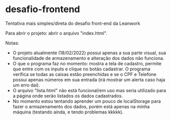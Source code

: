 # desafio-frontend
Tentativa mais simples/direta do desafio front-end da Leanwork

Para abrir o projeto: abrir o arquivo "index.html".

Notas: 
- O projeto atualmente (18/02/2022) possui apenas a sua parte visual, sua funcionalidade de armazenamento e alteração dos dados não funciona.
- O que o programa faz no momento: mostra a tela de cadastro, permite que entre com os inputs e clique no botão cadastrar. O programa verifica se todas as caixas estão preenchidas e se o CPF e Telefone possui apenas números em sua entrada (irá mostrar um alerta caso haja um erro daí).
- O arquivo "lista.html" não está funcional/em uso mas seria utilizado para a página onde serão listados os dados cadastrados.
- No momento estou tentando aprender um pouco de localStorage para fazer o armazenamento dos dados, porém está apenas na minha máquina (testando ainda, e tendo problemas kkkkk).
